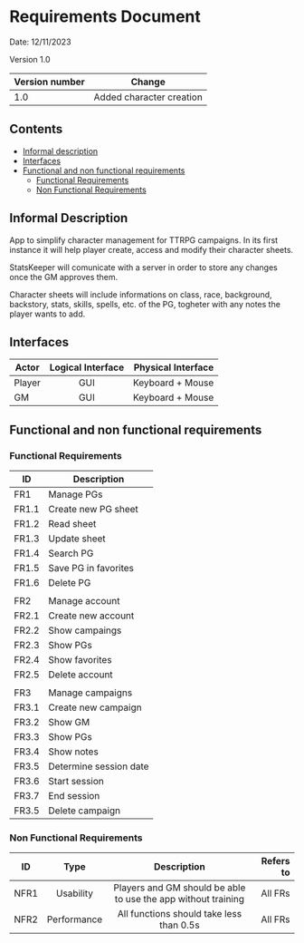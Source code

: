 # Requirements Document

Date: 12/11/2023

Version 1.0

| Version number | Change |
| - | - |
| 1.0 | Added character creation |

## Contents

- [Informal description](#informal-description)
- [Interfaces](#interfaces)
- [Functional and non functional requirements](#functional-and-non-functional-requirements)
	+ [Functional Requirements](#functional-requirements)
	+ [Non Functional Requirements](#non-functional-requirements)

## Informal Description

App to simplify character management for TTRPG campaigns. In its first instance it will help player create, access and modify their character sheets. 

StatsKeeper will comunicate with a server in order to store any changes once the GM approves them.

Character sheets will include informations on class, race, background, backstory, stats, skills, spells, etc. of the PG, togheter with any notes the player wants to add.

## Interfaces

| Actor | Logical Interface | Physical Interface |
| - |:-:| -:|
| Player | GUI | Keyboard + Mouse |
| GM | GUI | Keyboard + Mouse |

## Functional and non functional requirements

### Functional Requirements

| ID | Description |
| - | - |
| FR1 | Manage PGs |
| FR1.1 | Create new PG sheet |
| FR1.2 | Read sheet |
| FR1.3 | Update sheet |
| FR1.4 | Search PG |
| FR1.5 | Save PG in favorites |
| FR1.6 | Delete PG |
|||
| FR2 | Manage account |
| FR2.1 | Create new account |
| FR2.2 | Show campaings |
| FR2.3 | Show PGs |
| FR2.4 | Show favorites |
| FR2.5 | Delete account |
|||
| FR3 | Manage campaigns |
| FR3.1 | Create new campaign |
| FR3.2 | Show GM |
| FR3.3 | Show PGs |
| FR3.4 | Show notes |
| FR3.5 | Determine session date |
| FR3.6 | Start session |
| FR3.7 | End session |
| FR3.5 | Delete campaign |

### Non Functional Requirements

| ID | Type | Description | Refers to |
| - |:-:|:-:| -:|
| NFR1 | Usability | Players and GM should be able to use the app without training | All FRs |
| NFR2 | Performance | All functions should take less than 0.5s | All FRs |